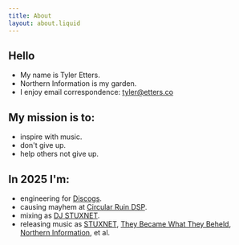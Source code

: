 ```yaml
---
title: About
layout: about.liquid
---
```


## Hello

- My name is Tyler Etters.
- Northern Information is my garden.
- I enjoy email correspondence: [tyler@etters.co](tyler@etters.co)

## My mission is to:

- inspire with music.
- don't give up.
- help others not give up.

## In 2025 I'm:

- engineering for [Discogs](https://discogs.com).
- causing mayhem at [Circular Ruin DSP](https://circularruindsp.com).
- mixing as [DJ STUXNET](https://soundcloud.com/tyleretters).
- releasing music as [STUXNET](https://stuxnet.me), [They Became What They Beheld](https://tbwtb.com), [Northern Information](https://northerninformation.bandcamp.com/), et al.
